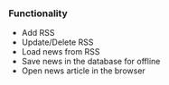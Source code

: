 ### Functionality
* Add RSS
* Update/Delete RSS
* Load news from RSS
* Save news in the database for offline
* Open news article in the browser